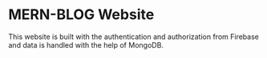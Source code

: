 
# MERN-BLOG Website

This website is built with the authentication and authorization from Firebase and data is handled with the help of MongoDB.
